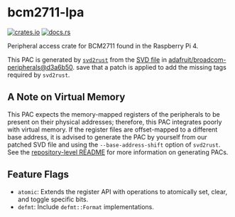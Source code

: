 # bcm2711-lpa

[![crates.io](https://img.shields.io/crates/v/bcm2711-lpa.svg)](https://crates.io/crates/bcm2711-lpa)
[![docs.rs](https://img.shields.io/docsrs/bcm2711-lpa)](https://docs.rs/bcm2711-lpa)

Peripheral access crate for BCM2711 found in the Raspberry Pi 4.

This PAC is generated by [`svd2rust`](https://crates.io/crates/svd2rust)
from the
[SVD file](https://github.com/adafruit/broadcom-peripherals/blob/d3a6b50a21e7dd49ba4bfa0374da3407594caa50/svd/gen/bcm2711_lpa.svd)
in
[adafruit/broadcom-peripherals@d3a6b50](https://github.com/adafruit/broadcom-peripherals/tree/d3a6b50a21e7dd49ba4bfa0374da3407594caa50).
save that a patch is applied to add the missing tags required by `svd2rust`.

## A Note on Virtual Memory

This PAC expects the memory-mapped registers of the peripherals
to be present on their physical addresses;
therefore, this PAC integrates poorly with virtual memory.
If the register files are offset-mapped to a different base address,
it is advised to generate the PAC by yourself from our patched SVD file
and using the `--base-address-shift` option of `svd2rust`.
See the
[repository-level README](https://github.com/abt8601/raspi-pacs/blob/main/README.md)
for more information on generating PACs.

## Feature Flags

- `atomic`:
  Extends the register API with operations
  to atomically set, clear, and toggle specific bits.
- `defmt`:
  Include `defmt::Format` implementations.
